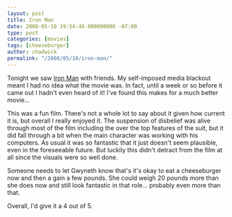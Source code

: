 ```yaml
---
layout: post
title: Iron Man
date: 2008-05-10 19:54:48.000000000 -07:00
type: post
categories: [movies]
tags: [cheeseburger]
author: chadwick
permalink: "/2008/05/10/iron-man/"
---
```

Tonight we saw [Iron Man](http://www.imdb.com/title/tt0371746/) with friends.
My self-imposed media blackout meant I had no idea what the movie was. In
fact, until a week or so before it came out I hadn't even heard of it! I've
found this makes for a much better movie...

This was a fun film. There's not a whole lot to say about it given how current
it is, but overall I really enjoyed it. The suspension of disbelief was alive
through most of the film including the over the top features of the suit, but
it did fall through a bit when the main character was working with his
computers. As usual it was so fantastic that it just doesn't seem plausible,
even in the foreseeable future. But luckily this didn't detract from the film
at all since the visuals were so well done.

Someone needs to let Gwyneth know that's it's okay to eat a cheeseburger now
and then a gain a few pounds. She could weigh 20 pounds more than she does now
and still look fantastic in that role... probably even more than that.

Overall, I'd give it a 4 out of 5.

